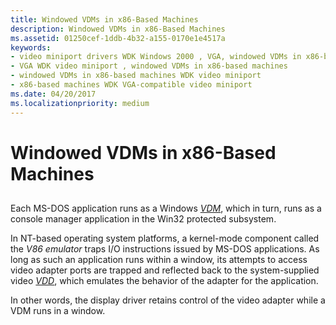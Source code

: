 ```yaml
---
title: Windowed VDMs in x86-Based Machines
description: Windowed VDMs in x86-Based Machines
ms.assetid: 01250cef-1ddb-4b32-a155-0170e1e4517a
keywords:
- video miniport drivers WDK Windows 2000 , VGA, windowed VDMs in x86-based machines
- VGA WDK video miniport , windowed VDMs in x86-based machines
- windowed VDMs in x86-based machines WDK video miniport
- x86-based machines WDK VGA-compatible video miniport
ms.date: 04/20/2017
ms.localizationpriority: medium
---
```


# Windowed VDMs in x86-Based Machines


## <span id="ddk_windowed_vdms_in_x86_based_machines_gg"></span><span id="DDK_WINDOWED_VDMS_IN_X86_BASED_MACHINES_GG"></span>


Each MS-DOS application runs as a Windows [*VDM*](https://msdn.microsoft.com/library/windows/hardware/ff556344#wdkgloss-vdm), which in turn, runs as a console manager application in the Win32 protected subsystem.

In NT-based operating system platforms, a kernel-mode component called the *V86 emulator* traps I/O instructions issued by MS-DOS applications. As long as such an application runs within a window, its attempts to access video adapter ports are trapped and reflected back to the system-supplied video [*VDD*](https://msdn.microsoft.com/library/windows/hardware/ff556344#wdkgloss-vdd), which emulates the behavior of the adapter for the application.

In other words, the display driver retains control of the video adapter while a VDM runs in a window.

 

 





